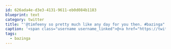 ```yaml
---
id: 626ada4e-d3e3-4131-9611-eb0d084b1183
blueprint: text
category: twitter
title: "'@timfeeny so pretty much like any day for you then. #bazinga"
caption: '<span class="username username_linked">@<a href="https://twitter.com/timfeeny" title="Tim Feeny">timfeeny</a></span> so pretty much like any day for you then. <span class="hashtag hashtag_local">#<a href="http://tweettemp.darylchymko.ca/?tag=bazinga">bazinga</a>'
tags:
  - bazinga
---
```

